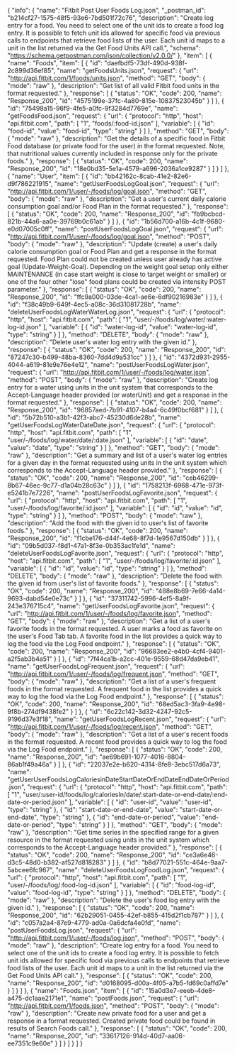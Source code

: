 {
  "info": {
    "name": "Fitbit Post User Foods Log.json",
    "_postman_id": "b214cf27-1575-48f5-93e6-7bd501f72c76",
    "description": "Create log entry for a food. You need to select one of the unit ids to create a food log entry. It is possible to fetch unit ids allowed for specific food via previous calls to endpoints that retrieve food lists of the user. Each unit id maps to a unit in the list returned via the Get Food Units API call.",
    "schema": "https://schema.getpostman.com/json/collection/v2.0.0/"
  },
  "item": [
    {
      "name": "Foods",
      "item": [
        {
          "id": "daefbdf5-73df-490d-938f-2c899d36ef85",
          "name": "getFoodsUnits.json",
          "request": {
            "url": "http://api.fitbit.com/1/foods/units.json",
            "method": "GET",
            "body": {
              "mode": "raw"
            },
            "description": "Get list of all valid Fitbit food units in the format requested."
          },
          "response": [
            {
              "status": "OK",
              "code": 200,
              "name": "Response_200",
              "id": "4575199e-37fc-4a80-815e-10837523045b"
            }
          ]
        },
        {
          "id": "75498a15-96f9-4fe5-a0fc-9f3284d7769e",
          "name": "getFoodsFood.json",
          "request": {
            "url": {
              "protocol": "http",
              "host": "api.fitbit.com",
              "path": [
                "1",
                "foods/:food-id.json"
              ],
              "variable": [
                {
                  "id": "food-id",
                  "value": "food-id",
                  "type": "string"
                }
              ]
            },
            "method": "GET",
            "body": {
              "mode": "raw"
            },
            "description": "Get the details of a specific food in Fitbit Food database (or private food for the user) in the format requested. Note, that nutritional values currently included in response only for the private foods."
          },
          "response": [
            {
              "status": "OK",
              "code": 200,
              "name": "Response_200",
              "id": "18e0bd35-5e1a-4579-a696-2036a1ce9287"
            }
          ]
        }
      ]
    },
    {
      "name": "User",
      "item": [
        {
          "id": "bb42162c-8cab-41e2-82e6-d9f786221915",
          "name": "getUserFoodsLogGoal.json",
          "request": {
            "url": "http://api.fitbit.com/1/user/-/foods/log/goal.json",
            "method": "GET",
            "body": {
              "mode": "raw"
            },
            "description": "Get a user's current daily calorie consumption goal and/or Food Plan in the format requested."
          },
          "response": [
            {
              "status": "OK",
              "code": 200,
              "name": "Response_200",
              "id": "fb9bcbcd-821b-44a6-aa0e-39769b0c61ab"
            }
          ]
        },
        {
          "id": "1b56d700-a16b-4c1f-9680-e0d07005c0ff",
          "name": "postUserFoodsLogGoal.json",
          "request": {
            "url": "http://api.fitbit.com/1/user/-/foods/log/goal.json",
            "method": "POST",
            "body": {
              "mode": "raw"
            },
            "description": "Update (create) a user's daily calorie consumption goal or Food Plan and get a response in the format requested. Food Plan could not be created unless user already has active goal (Update-Weight-Goal). Depending on the weight goal setup only either MAINTENANCE (in case start weight is close to target weight or smaller) or one of the four other \"lose\" food plans could be created via intensity POST parameter."
          },
          "response": [
            {
              "status": "OK",
              "code": 200,
              "name": "Response_200",
              "id": "ffc9a000-03de-4ca1-ae6e-6df90216983e"
            }
          ]
        },
        {
          "id": "f38c49b9-649f-4ec5-a08c-36d31081728b",
          "name": "deleteUserFoodsLogWaterWaterLog.json",
          "request": {
            "url": {
              "protocol": "http",
              "host": "api.fitbit.com",
              "path": [
                "1",
                "user/-/foods/log/water/:water-log-id.json"
              ],
              "variable": [
                {
                  "id": "water-log-id",
                  "value": "water-log-id",
                  "type": "string"
                }
              ]
            },
            "method": "DELETE",
            "body": {
              "mode": "raw"
            },
            "description": "Delete user's water log entry with the given id."
          },
          "response": [
            {
              "status": "OK",
              "code": 200,
              "name": "Response_200",
              "id": "87247c30-b499-48ba-8360-7dd4d9a531cc"
            }
          ]
        },
        {
          "id": "4372d931-2955-4044-a619-81e9e76e4e12",
          "name": "postUserFoodsLogWater.json",
          "request": {
            "url": "http://api.fitbit.com/1/user/-/foods/log/water.json",
            "method": "POST",
            "body": {
              "mode": "raw"
            },
            "description": "Create log entry for a water using units in the unit system that corresponds to the Accept-Language header provided (or waterUnit) and get a response in the format requested."
          },
          "response": [
            {
              "status": "OK",
              "code": 200,
              "name": "Response_200",
              "id": "96857aed-7b91-4107-b4a4-6c49f0bcf681"
            }
          ]
        },
        {
          "id": "5b72b510-a3b1-42f3-abc7-45230d6de28b",
          "name": "getUserFoodsLogWaterDateDate.json",
          "request": {
            "url": {
              "protocol": "http",
              "host": "api.fitbit.com",
              "path": [
                "1",
                "user/-/foods/log/water/date/:date.json"
              ],
              "variable": [
                {
                  "id": "date",
                  "value": "date",
                  "type": "string"
                }
              ]
            },
            "method": "GET",
            "body": {
              "mode": "raw"
            },
            "description": "Get a summary and list of a user's water log entries for a given day in the format requested using units in the unit system which corresponds to the Accept-Language header provided."
          },
          "response": [
            {
              "status": "OK",
              "code": 200,
              "name": "Response_200",
              "id": "ceb46299-8b67-46ec-9c77-d1a04b28c63c"
            }
          ]
        },
        {
          "id": "1758213f-6968-471e-973f-e5241b7e7226",
          "name": "postUserFoodsLogFavorite.json",
          "request": {
            "url": {
              "protocol": "http",
              "host": "api.fitbit.com",
              "path": [
                "1",
                "user/-/foods/log/favorite/:id.json"
              ],
              "variable": [
                {
                  "id": "id",
                  "value": "id",
                  "type": "string"
                }
              ]
            },
            "method": "POST",
            "body": {
              "mode": "raw"
            },
            "description": "Add the food with the given id to user's list of favorite foods."
          },
          "response": [
            {
              "status": "OK",
              "code": 200,
              "name": "Response_200",
              "id": "f1cbe176-d44f-4e68-8f7d-1e9567d150db"
            }
          ]
        },
        {
          "id": "09b5d037-f8d1-47a1-8f3e-0b353ac1fe1d",
          "name": "deleteUserFoodsLogFavorite.json",
          "request": {
            "url": {
              "protocol": "http",
              "host": "api.fitbit.com",
              "path": [
                "1",
                "user/-/foods/log/favorite/:id.json"
              ],
              "variable": [
                {
                  "id": "id",
                  "value": "id",
                  "type": "string"
                }
              ]
            },
            "method": "DELETE",
            "body": {
              "mode": "raw"
            },
            "description": "Delete the food with the given id from user's list of favorite foods."
          },
          "response": [
            {
              "status": "OK",
              "code": 200,
              "name": "Response_200",
              "id": "488e8b69-7e66-4a14-9693-dabd54e0e73c"
            }
          ]
        },
        {
          "id": "37311742-5996-4ef5-8a9f-243e376715c4",
          "name": "getUserFoodsLogFavorite.json",
          "request": {
            "url": "http://api.fitbit.com/1/user/-/foods/log/favorite.json",
            "method": "GET",
            "body": {
              "mode": "raw"
            },
            "description": "Get a list of a user's favorite foods in the format requested. A user marks a food as favorite on the user's Food Tab tab. A favorite food in the list provides a quick way to log the food via the Log Food endpoint."
          },
          "response": [
            {
              "status": "OK",
              "code": 200,
              "name": "Response_200",
              "id": "96683ee2-e4b0-4cf4-9401-a2f5ab3b4a51"
            }
          ]
        },
        {
          "id": "7f44ca1b-a2cc-401e-9559-68d47da9eb41",
          "name": "getUserFoodsLogFrequent.json",
          "request": {
            "url": "http://api.fitbit.com/1/user/-/foods/log/frequent.json",
            "method": "GET",
            "body": {
              "mode": "raw"
            },
            "description": "Get a list of a user's frequent foods in the format requested. A frequent food in the list provides a quick way to log the food via the Log Food endpoint."
          },
          "response": [
            {
              "status": "OK",
              "code": 200,
              "name": "Response_200",
              "id": "68ed5ac3-3fa9-4e98-9f8b-274df9438fe2"
            }
          ]
        },
        {
          "id": "6c22c142-3d32-4247-92c5-9196d37e3f18",
          "name": "getUserFoodsLogRecent.json",
          "request": {
            "url": "http://api.fitbit.com/1/user/-/foods/log/recent.json",
            "method": "GET",
            "body": {
              "mode": "raw"
            },
            "description": "Get a list of a user's recent foods in the format requested. A recent food provides a quick way to log the food via the Log Food endpoint."
          },
          "response": [
            {
              "status": "OK",
              "code": 200,
              "name": "Response_200",
              "id": "ae69b691-1077-4016-8804-86ab1f49a46a"
            }
          ]
        },
        {
          "id": "22037e2e-b620-4314-8fe8-3ebc517d6a73",
          "name": "getUserUserFoodsLogCaloriesinDateStartDateOrEndDateEndDateOrPeriod.json",
          "request": {
            "url": {
              "protocol": "http",
              "host": "api.fitbit.com",
              "path": [
                "1",
                "user/:user-id/foods/log/caloriesIn/date/:start-date-or-end-date/:end-date-or-period.json"
              ],
              "variable": [
                {
                  "id": "user-id",
                  "value": "user-id",
                  "type": "string"
                },
                {
                  "id": "start-date-or-end-date",
                  "value": "start-date-or-end-date",
                  "type": "string"
                },
                {
                  "id": "end-date-or-period",
                  "value": "end-date-or-period",
                  "type": "string"
                }
              ]
            },
            "method": "GET",
            "body": {
              "mode": "raw"
            },
            "description": "Get time series in the specified range for a given resource in the format requested using units in the unit system which corresponds to the Accept-Language header provided."
          },
          "response": [
            {
              "status": "OK",
              "code": 200,
              "name": "Response_200",
              "id": "ce3a6e46-d3c5-48d0-b382-af527d818283"
            }
          ]
        },
        {
          "id": "b8d77021-551c-464e-9aa7-5abcee6fc967",
          "name": "deleteUserFoodsLogFoodLog.json",
          "request": {
            "url": {
              "protocol": "http",
              "host": "api.fitbit.com",
              "path": [
                "1",
                "user/-/foods/log/:food-log-id.json"
              ],
              "variable": [
                {
                  "id": "food-log-id",
                  "value": "food-log-id",
                  "type": "string"
                }
              ]
            },
            "method": "DELETE",
            "body": {
              "mode": "raw"
            },
            "description": "Delete the user's food log entry with the given id."
          },
          "response": [
            {
              "status": "OK",
              "code": 200,
              "name": "Response_200",
              "id": "62b29051-0455-42ef-b855-415d2f1cb787"
            }
          ]
        },
        {
          "id": "c057a2a4-87e9-4779-ad0a-0a6dcfa4e0fd",
          "name": "postUserFoodsLog.json",
          "request": {
            "url": "http://api.fitbit.com/1/user/-/foods/log.json",
            "method": "POST",
            "body": {
              "mode": "raw"
            },
            "description": "Create log entry for a food. You need to select one of the unit ids to create a food log entry. It is possible to fetch unit ids allowed for specific food via previous calls to endpoints that retrieve food lists of the user. Each unit id maps to a unit in the list returned via the Get Food Units API call."
          },
          "response": [
            {
              "status": "OK",
              "code": 200,
              "name": "Response_200",
              "id": "d0168095-d00a-4f05-a7b5-fd69c0affd7e"
            }
          ]
        }
      ]
    },
    {
      "name": "Foods.json",
      "item": [
        {
          "id": "15a0d3e7-eeeb-4de8-a475-dc1aae2171e1",
          "name": "postFoods.json",
          "request": {
            "url": "http://api.fitbit.com/1/foods.json",
            "method": "POST",
            "body": {
              "mode": "raw"
            },
            "description": "Create new private food for a user and get a response in a format requested. Created private food could be found in results of Search Foods call."
          },
          "response": [
            {
              "status": "OK",
              "code": 200,
              "name": "Response_200",
              "id": "33617126-914d-40d7-aa06-ee7351c9e60e"
            }
          ]
        }
      ]
    }
  ]
}